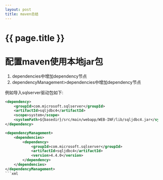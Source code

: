 ```yaml
---
layout: post
title: maven总结
---
```

{{ page.title }}
================

# 配置maven使用本地jar包

1. dependencies中增加dependency节点
2. dependencyManagement>dependencies中增加dependency节点

例如导入sqlserver驱动包如下:

```xml
<dependency>
    <groupId>com.microsoft.sqlserver</groupId>
    <artifactId>sqljdbc4</artifactId>
    <scope>system</scope>
    <systemPath>${basedir}/src/main/webapp/WEB-INF/lib/sqljdbc4.jar</systemPath>
</dependency>

<dependencyManagement>
    <dependencies>
        <dependency>
            <groupId>com.microsoft.sqlserver</groupId>
            <artifactId>sqljdbc4</artifactId>
            <version>4.4.0</version>
        </dependency>
    </dependencies>
</dependencyManagement>
```xml